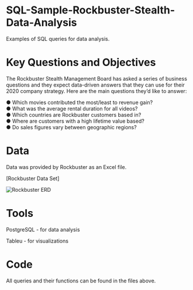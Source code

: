 # SQL-Sample-Rockbuster-Stealth-Data-Analysis
Examples of SQL queries for data analysis.

# Key  Questions  and  Objectives   
The  Rockbuster  Stealth  Management  Board  has  asked  a  series  of  business  questions  and they  expect  data-driven  answers  that  they  can  use  for  their  2020   company  strategy.  Here  are the  main  questions  they’d  like  to  answer:   

● Which  movies  contributed  the  most/least  to  revenue  gain?     
● What  was  the  average  rental  duration  for  all  videos?   
● Which  countries  are  Rockbuster  customers  based  in?   
● Where  are  customers  with  a  high  lifetime  value  based?   
● Do  sales  figures  vary  between  geographic  regions? 

# Data
Data was provided by Rockbuster as an Excel file.

[Rockbuster Data Set]

![Rockbuster ERD](https://github.com/user-attachments/assets/6cc038a1-6d31-4fda-881d-bb84ce28254d)


# Tools
PostgreSQL - for data analysis

Tableu - for visualizations

# Code
All queries and their functions can be found in the files above.
